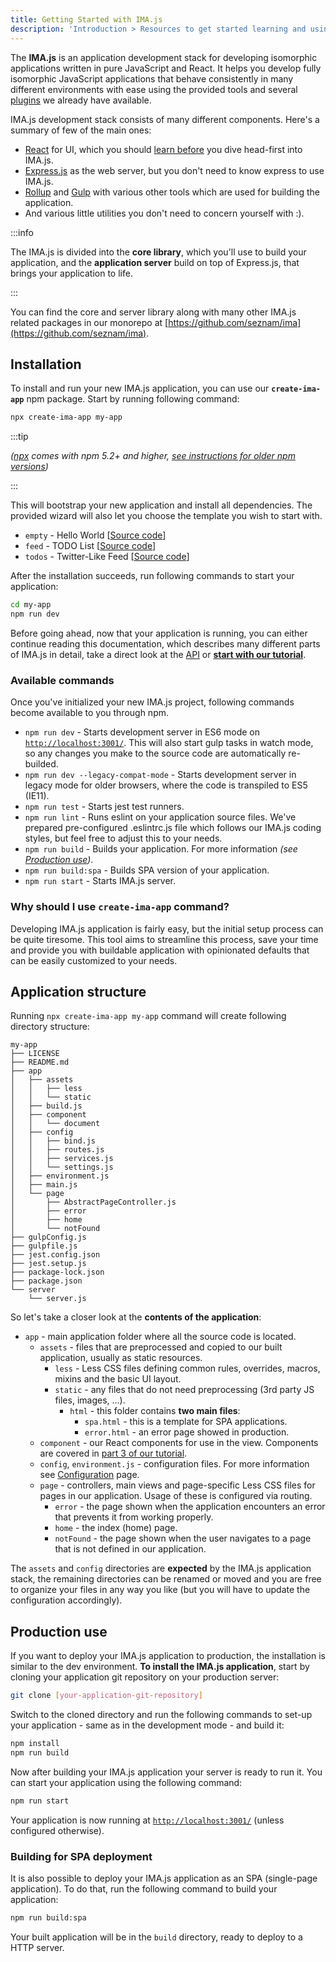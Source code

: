 ```yaml
---
title: Getting Started with IMA.js
description: 'Introduction > Resources to get started learning and using IMA.js'
---
```


The **IMA.js** is an application development stack for developing isomorphic applications written in pure JavaScript and React.
It helps you develop fully isomorphic JavaScript applications that behave consistently in many different environments with ease
using the provided tools and several [plugins](https://github.com/seznam/IMA.js-plugins) we already have available.

IMA.js development stack consists of many different components. Here's a summary of few of the main ones:
- [React](https://reactjs.org/docs/getting-started.html) for UI, which you should [learn before](https://reactjs.org/tutorial/tutorial.html) you dive head-first into IMA.js.
- [Express.js](http://expressjs.com/) as the web server, but you don't need to know express to use IMA.js.
- [Rollup](https://rollupjs.org/) and [Gulp](https://gulpjs.com/) with various other tools which are used for building the application.
- And various little utilities you don't need to concern yourself with :).

:::info

The IMA.js is divided into the **core library**, which you'll use to build your
application, and the **application server** build on top of Express.js, that brings
your application to life.

:::

You can find the core and server library along with many other IMA.js related packages in our monorepo at
[https://github.com/seznam/ima](https://github.com/seznam/ima).

## Installation

To install and run your new IMA.js application, you can use our **`create-ima-app`** npm package.
Start by running following command:

```bash npm2yarn
npx create-ima-app my-app
```

:::tip

*([npx](https://www.npmjs.com/package/npx) comes with npm 5.2+ and higher, [see instructions for older npm versions](https://github.com/facebook/create-react-app#creating-an-app))*

:::

This will bootstrap your new application and install all dependencies. The provided wizard will
also let you choose the template you wish to start with.

- `empty` - Hello World [[Source code](https://github.com/seznam/ima/tree/master/packages/create-ima-app/examples/hello)]
- `feed` - TODO List [[Source code](https://github.com/seznam/ima/tree/master/packages/create-ima-app/examples/feed)]
- `todos` - Twitter-Like Feed [[Source code](https://github.com/seznam/ima/tree/master/packages/create-ima-app/examples/todos)]

After the installation succeeds, run following commands to start your application:

```bash npm2yarn
cd my-app
npm run dev
```

Before going ahead, now that your application is running, you can either continue reading this documentation,
which describes many different parts of IMA.js in detail, take a direct look at the
 [API](../api/classes/ima_core.Bootstrap.md) or [**start with our tutorial**](./../tutorial/introduction.md).

### Available commands

Once you've initialized your new IMA.js project, following commands become available to you through npm.

- `npm run dev` - Starts development server in ES6 mode on [`http://localhost:3001/`](http://localhost:3001/). This will also start gulp tasks in watch mode, so any changes you make to the source code are automatically re-builded.
- `npm run dev --legacy-compat-mode` - Starts development server in legacy mode for older browsers, where the code is transpiled to ES5 (IE11).
- `npm run test` - Starts jest test runners.
- `npm run lint` - Runs eslint on your application source files. We've prepared pre-configured .eslintrc.js file which follows our IMA.js coding styles, but feel free to adjust this to your needs.
- `npm run build` - Builds your application. For more information *(see [Production use](#production-use))*.
- `npm run build:spa` - Builds SPA version of your application.
- `npm run start` - Starts IMA.js server.

### Why should I use `create-ima-app` command?
Developing IMA.js application is fairly easy, but the initial setup process can be quite tiresome.
This tool aims to streamline this process, save your time and provide you with buildable
application with opinionated defaults that can be easily customized to your needs.

## Application structure

Running `npx create-ima-app my-app` command will create following directory structure:

```
my-app
├── LICENSE
├── README.md
├── app
│   ├── assets
│   │   ├── less
│   │   └── static
│   ├── build.js
│   ├── component
│   │   └── document
│   ├── config
│   │   ├── bind.js
│   │   ├── routes.js
│   │   ├── services.js
│   │   └── settings.js
│   ├── environment.js
│   ├── main.js
│   └── page
│       ├── AbstractPageController.js
│       ├── error
│       ├── home
│       └── notFound
├── gulpConfig.js
├── gulpfile.js
├── jest.config.json
├── jest.setup.js
├── package-lock.json
├── package.json
└── server
    └── server.js
```

So let's take a closer look at the **contents of the application**:

- `app` - main application folder where all the source code is located.
  - `assets` - files that are preprocessed and copied to our built application,
    usually as static resources.
    - `less` - Less CSS files defining common rules, overrides, macros, mixins
      and the basic UI layout.
    - `static` - any files that do not need preprocessing (3rd party JS files,
      images, ...).
      - `html` - this folder contains **two main files**:
        - `spa.html` - this is a template for SPA applications.
        - `error.html` - an error page showed in production.
  - `component` - our React components for use in the view. Components are
  covered in [part 3 of our tutorial](../tutorial/adding-some-state.md).
  - `config`, `environment.js` - configuration files. For more information see
    [Configuration](./configuration) page.
  - `page` - controllers, main views and page-specific Less CSS files for pages
    in our application. Usage of these is configured via routing.
    - `error` - the page shown when the application encounters an error that
      prevents it from working properly.
    - `home` - the index (home) page.
    - `notFound` - the page shown when the user navigates to a page that is not
      defined in our application.

The `assets` and `config` directories are **expected** by the IMA.js
application stack, the remaining directories can be renamed or moved and you
are free to organize your files in any way you like (but you will have to
update the configuration accordingly).

## Production use

If you want to deploy your IMA.js application to production, the installation is
similar to the dev environment. **To install the IMA.js application**, start by cloning your application git
repository on your production server:

```bash
git clone [your-application-git-repository]
```

Switch to the cloned directory and run the following commands to set-up your
application - same as in the development mode - and build it:

```bash npm2yarn
npm install
npm run build
```

Now after building your IMA.js application your server is ready to run it. You can start your application using the following command:

```bash npm2yarn
npm run start
```

Your application is now running at [`http://localhost:3001/`](http://localhost:3001/)
(unless configured otherwise).

### Building for SPA deployment

It is also possible to deploy your IMA.js application as an SPA (single-page
application). To do that, run the following command to build your application:

```bash npm2yarn
npm run build:spa
```

Your built application will be in the `build` directory, ready to deploy
to a HTTP server.
